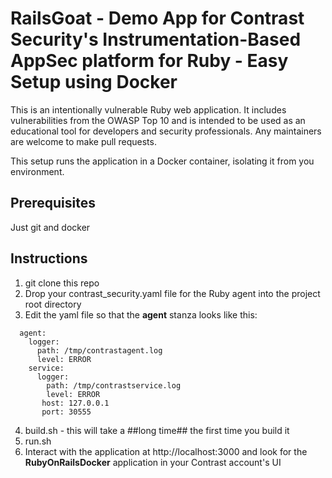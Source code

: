 RailsGoat - Demo App for Contrast Security's Instrumentation-Based AppSec platform for Ruby - Easy Setup using Docker
=========

This is an intentionally vulnerable Ruby web application. It includes vulnerabilities from the OWASP Top 10 and is intended to be used as an educational tool for developers and security professionals. Any maintainers are welcome to make pull requests.

This setup runs the application in a Docker container, isolating it from you environment.

## Prerequisites

Just git and docker

## Instructions
1. git clone this repo
2. Drop your contrast_security.yaml file for the Ruby agent into the project root directory
3. Edit the yaml file so that the **agent** stanza looks like this:

```
  agent: 
    logger:
      path: /tmp/contrastagent.log
      level: ERROR
    service: 
      logger: 
        path: /tmp/contrastservice.log
        level: ERROR
       host: 127.0.0.1
       port: 30555
```

4. build.sh - this will take a ##long time## the first time you build it
5. run.sh
6. Interact with the application at http://localhost:3000 and look for the **RubyOnRailsDocker** application in your Contrast account's UI

